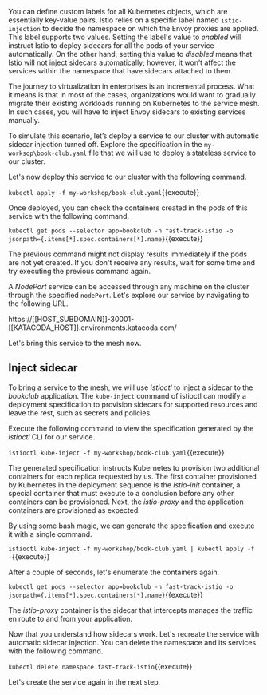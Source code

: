 You can define custom labels for all Kubernetes objects, which are essentially key-value pairs. Istio relies on a specific label named `istio-injection` to decide the namespace on which the Envoy proxies are applied. This label supports two values. Setting the label's value to _enabled_ will instruct Istio to deploy sidecars for all the pods of your service automatically. On the other hand, setting this value to _disabled_ means that Istio will not inject sidecars automatically; however, it won’t affect the services within the namespace that have sidecars attached to them.

The journey to virtualization in enterprises is an incremental process. What it means is that in most of the cases, organizations would want to gradually migrate their existing workloads running on Kubernetes to the service mesh. In such cases, you will have to inject Envoy sidecars to existing services manually.

To simulate this scenario, let’s deploy a service to our cluster with automatic sidecar injection turned off. Explore the specification in the `my-worksop\book-club.yaml` file that we will use to deploy a stateless service to our cluster.

Let's now deploy this service to our cluster with the following command.

`kubectl apply -f my-workshop/book-club.yaml`{{execute}}

Once deployed, you can check the containers created in the pods of this service with the following command.

`kubectl get pods --selector app=bookclub -n fast-track-istio -o jsonpath={.items[*].spec.containers[*].name}`{{execute}}

The previous command might not display results immediately if the pods are not yet created. If you don't receive any results, wait for some time and try executing the previous command again.

A _NodePort_ service can be accessed through any machine on the cluster through the specified `nodePort`. Let's explore our service by navigating to the following URL.

https://[[HOST_SUBDOMAIN]]-30001-[[KATACODA_HOST]].environments.katacoda.com/

Let's bring this service to the mesh now.

## Inject sidecar

To bring a service to the mesh, we will use _istioctl_ to inject a sidecar to the _bookclub_ application. The `kube-inject` command of istioctl can modify a deployment specification to provision sidecars for supported resources and leave the rest, such as secrets and policies.

Execute the following command to view the specification generated by the _istioctl_ CLI for our service.

`istioctl kube-inject -f my-workshop/book-club.yaml`{{execute}}

The generated specification instructs Kubernetes to provision two additional containers for each replica requested by us. The first container provisioned by Kubernetes in the deployment sequence is the _istio-init_ container, a special container that must execute to a conclusion before any other containers can be provisioned. Next, the _istio-proxy_ and the application containers are provisioned as expected.

By using some bash magic, we can generate the specification and execute it with a single command.

`istioctl kube-inject -f my-workshop/book-club.yaml | kubectl apply -f -`{{execute}}

After a couple of seconds, let's enumerate the containers again.

`kubectl get pods --selector app=bookclub -n fast-track-istio -o jsonpath={.items[*].spec.containers[*].name}`{{execute}}

The _istio-proxy_ container is the sidecar that intercepts manages the traffic en route to and from your application.

Now that you understand how sidecars work. Let's recreate the service with automatic sidecar injection. You can delete the namespace and its services with the following command.

`kubectl delete namespace fast-track-istio`{{execute}}

Let's create the service again in the next step.
